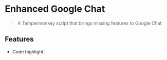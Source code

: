 # Enhanced Google Chat

> A Tampermonkey script that brings missing features to Google Chat

## Features

- Code highlight.


